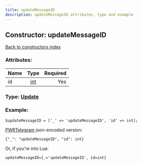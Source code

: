 ```yaml
---
title: updateMessageID
description: updateMessageID attributes, type and example
---
```

## Constructor: updateMessageID  
[Back to constructors index](index.md)



### Attributes:

| Name     |    Type       | Required |
|----------|:-------------:|---------:|
|id|[int](../types/int.md) | Yes|



### Type: [Update](../types/Update.md)


### Example:

```
$updateMessageID = ['_' => 'updateMessageID', 'id' => int];
```  

[PWRTelegram](https://pwrtelegram.xyz) json-encoded version:

```
{"_": "updateMessageID", "id": int}
```


Or, if you're into Lua:  


```
updateMessageID={_='updateMessageID', id=int}

```


